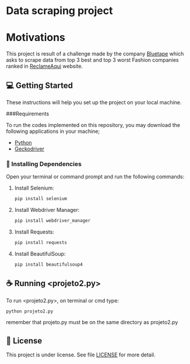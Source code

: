 # Data scraping project

# Motivations
This project is result of a challenge made by the company [Bluetape](https://bluetape.com.br/) which asks to scrape data from top 3 best and top 3 worst Fashion companies ranked in 
[ReclameAqui](https://www.reclameaqui.com.br/) website. 

## 💻 Getting Started

These instructions will help you set up the project on your local machine.

###Requirements

To run the codes implemented on this repository, you may download the following applications in your machine;

- [Python](https://www.python.org/downloads/)
- [Geckodriver](https://github.com/mozilla/geckodriver/releases)

### 🚀 Installing Dependencies

Open your terminal or command prompt and run the following commands:

1. Install Selenium:
   
   ```bash
   pip install selenium
   
3. Install Webdriver Manager:
   
   ```bash
   pip install webdriver_manager
   
5. Install Requests:
   
   ```bash
   pip install requests
   
7. Install BeautifulSoup:
   
   ```bash
   pip install beautifulsoup4
   

## ☕ Running <projeto2.py>

To run <projeto2.py>, on terminal or cmd type:

```bash
python projeto2.py
```

remember that projeto.py must be on the same directory as projeto2.py

## 📝 License

This project is under license. See file [LICENSE](LICENSE.md) for more detail.

